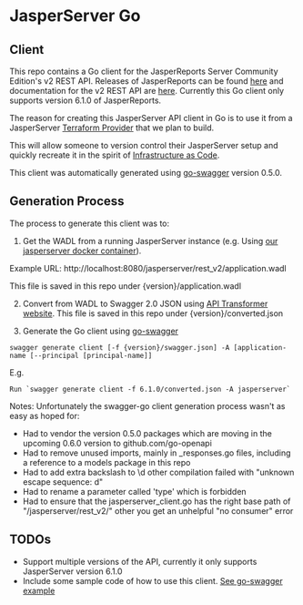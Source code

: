 # JasperServer Go

## Client

This repo contains a Go client for the JasperReports Server Community Edition's v2 REST API. Releases of JasperReports can be found [here](http://community.jaspersoft.com/project/jasperreports-server/releases) and documentation for the v2 REST API are [here](http://community.jaspersoft.com/documentation/tibco-jasperreports-server-web-services-guide/v610/introduction-0). Currently this Go client only supports version 6.1.0 of JasperReports. 

The reason for creating this JasperServer API client in Go is to use it from a JasperServer [Terraform Provider](https://www.terraform.io/docs/providers/) that we plan to build. 

This will allow someone to version control their JasperServer setup and quickly recreate it in the spirit of [Infrastructure as Code](https://www.thoughtworks.com/insights/blog/infrastructure-code-reason-smile).

This client was automatically generated using [go-swagger](https://github.com/go-swagger/go-swagger) version 0.5.0.

## Generation Process

The process to generate this client was to:

1. Get the WADL from a running JasperServer instance (e.g. Using [our jasperserver docker container](https://github.com/retrievercommunications/docker-jasperserver)).

Example URL: http://localhost:8080/jasperserver/rest_v2/application.wadl

This file is saved in this repo under {version}/application.wadl 

2. Convert from WADL to Swagger 2.0 JSON using [API Transformer website](https://apitransformer.com/). This file is saved in this repo under {version}/converted.json

3. Generate the Go client using [go-swagger](https://github.com/go-swagger/go-swagger)

```
swagger generate client [-f {version}/swagger.json] -A [application-name [--principal [principal-name]]
```

E.g. 
```
Run `swagger generate client -f 6.1.0/converted.json -A jasperserver`
```

Notes:
Unfortunately the swagger-go client generation process wasn't as easy as hoped for:
* Had to vendor the version 0.5.0 packages which are moving in the upcoming 0.6.0 version to github.com/go-openapi
* Had to remove unused imports, mainly in _responses.go files, including a reference to a models package in this repo
* Had to add extra backslash to \d other compilation failed with "unknown escape sequence: d"
* Had to rename a parameter called 'type' which is forbidden
* Had to ensure that the jasperserver_client.go has the right base path of "/jasperserver/rest_v2/" other you get an unhelpful "no consumer" error

## TODOs

* Support multiple versions of the API, currently it only supports JasperServer version 6.1.0
* Include some sample code of how to use this client. [See go-swagger example](https://goswagger.io/generate/client/)